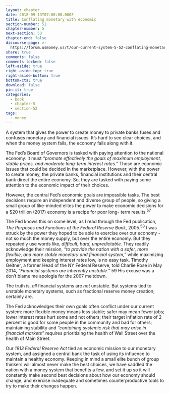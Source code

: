 ```yaml
---
layout: chapter
date: 2018-09-13T07:00:00.000Z
title: Conflating monetary with economic
section-number: 52
chapter-number: 5
next-section: 53
chapter-end: false
discourse-page: >-
  https://forum.usmoney.us/t/our-current-system-5-52-conflating-monetary-with-economic/
share: true
comments: false
comments-locked: false
left-aside: true
right-aside-top: true
right-aside-bottom: true
bottom-cta: true
download: false
pin-it: true
categories:
  - book
  - chapter-5
  - section-52
tags:
  - money
---
```

A system that gives the power to create money to private banks fuses
and confuses monetary and financial issues. It’s hard to see clear choices,
and when the money system fails, the economy fails along with it.

The Fed’s Board of Governors is tasked with paying attention to the
national economy: it must _“promote effectively the goals of maximum
employment, stable prices, and moderate long-term interest rates.”_ Those
are economic issues that could be decided in the marketplace. However,
with the power to create money, the private banks, financial institutions
and their central bank direct the entire economy. So, they are tasked
with paying some attention to the economic impact of their choices.

However, the central Fed’s economic goals are impossible tasks. The
best decisions require an independent and diverse group of people, so
giving a small group of like-minded elites the power to make economic
decisions for a $20 trillion (2017) economy is a recipe for poor long-
term results.<sup>57</sup>

The Fed knows this on some level; as I read through the Fed publication,
_The Purposes and Functions of the Federal Reserve Bank,_ 2005.<sup>58</sup> I was
struck by the power they hoped to be able to exercise over our economy - not so much the money supply, but over the entire economy. But
    they repeatedly use words like, _difficult, hard, unpredictable._ They
    readily acknowledge their mission, _“to provide the nation with a safer,_
    _more flexible, and more stable monetary and financial system,”_ while
    maximizing employment and keeping interest rates low, is no easy
    task. Timothy Geitner, a former Head of the NY Federal Reserve, told
    Charlie Rose in May 2014, _“Financial systems are inherently unstable.”_ 59
    His excuse was a don’t blame me apologia for the 2007 meltdown.

The truth is, _all_ financial systems are _not_ unstable. But systems tied to
unstable monetary systems, such as fractional reserve money creation,
certainly are.

The Fed acknowledges their own goals often conflict under our current
system: more flexible money means less stable; safer may mean
fewer jobs; lower interest rates hurt some and not others; their target
inflation rate of 2 percent is good for some people in the community
and bad for others; maintaining stability and _“containing systemic risk
that may arise in financial markets”_ requires prioritizing the health of
Wall Street over the health of Main Street.

Our _1913 Federal Reserve Act_ tied an economic mission to our
monetary system, and assigned a central bank the task of using its
influence to maintain a healthy economy. Keeping in mind a small
elite bunch of group thinkers will almost never make the best choices,
we have saddled the nation with a money system that benefits a
few, and set it up so it will constantly make second best decisions
about how our economy should change, and exercise inadequate
and sometimes counterproductive tools to try to make their
changes happen.
